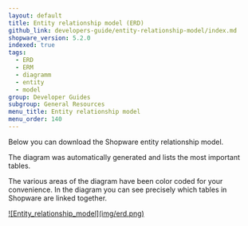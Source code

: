 ```yaml
---
layout: default
title: Entity relationship model (ERD)
github_link: developers-guide/entity-relationship-model/index.md
shopware_version: 5.2.0
indexed: true
tags:
  - ERD
  - ERM
  - diagramm
  - entity
  - model
group: Developer Guides
subgroup: General Resources
menu_title: Entity relationship model
menu_order: 140
---
```


Below you can download the Shopware entity relationship model. 

The diagram was automatically generated and lists the most important tables.

The various areas of the diagram have been color coded for your convenience. 
In the diagram you can see precisely which tables in Shopware are linked together.

<a href="{{ site.url }}/assets/pdf/erd.pdf" target="_blank">
	![Entity_relationship_model](img/erd.png)
</a>


